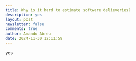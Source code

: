 ```yaml
---
title: Why is it hard to estimate software delieveries?
description: yes
layout: post
newsletter: false
comments: true
author: Amando Abreu
date: 2024-11-30 12:11:59
---
```

y﻿es